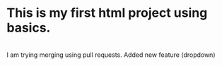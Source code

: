 # This is my first html project using basics.
<br>
I am trying merging using pull requests.
Added new feature (dropdown)